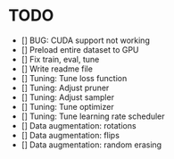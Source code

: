 # TODO

- [] BUG: CUDA support not working
- [] Preload entire dataset to GPU
- [] Fix train, eval, tune
- [] Write readme file
- [] Tuning: Tune loss function
- [] Tuning: Adjust pruner
- [] Tuning: Adjust sampler
- [] Tuning: Tune optimizer
- [] Tuning: Tune learning rate scheduler
- [] Data augmentation: rotations
- [] Data augmentation: flips
- [] Data augmentation: random erasing
